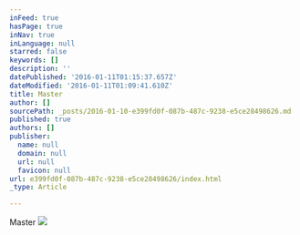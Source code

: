 ```yaml
---
inFeed: true
hasPage: true
inNav: true
inLanguage: null
starred: false
keywords: []
description: ''
datePublished: '2016-01-11T01:15:37.657Z'
dateModified: '2016-01-11T01:09:41.610Z'
title: Master
author: []
sourcePath: _posts/2016-01-10-e399fd0f-087b-487c-9238-e5ce28498626.md
published: true
authors: []
publisher:
  name: null
  domain: null
  url: null
  favicon: null
url: e399fd0f-087b-487c-9238-e5ce28498626/index.html
_type: Article

---
```

Master
![](https://the-grid-user-content.s3-us-west-2.amazonaws.com/7282c29e-aa83-4a95-bd2d-c1c16855418e.JPG)